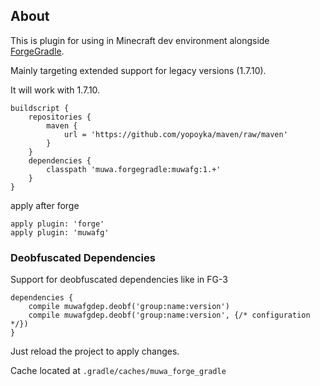 ## About
This is plugin for using in Minecraft dev environment alongside [ForgeGradle](https://github.com/MinecraftForge/ForgeGradle).

Mainly targeting extended support for legacy versions (1.7.10).

It will work with 1.7.10.

```
buildscript {
    repositories {
        maven {
            url = 'https://github.com/yopoyka/maven/raw/maven'
        }
    }
    dependencies {
        classpath 'muwa.forgegradle:muwafg:1.+'
    }
}
```
apply after forge
```
apply plugin: 'forge'
apply plugin: 'muwafg'
```

### Deobfuscated Dependencies
Support for deobfuscated dependencies like in FG-3
```
dependencies {
    compile muwafgdep.deobf('group:name:version')
    compile muwafgdep.deobf('group:name:version', {/* configuration */})
}
```
Just reload the project to apply changes.

Cache located at `.gradle/caches/muwa_forge_gradle`
